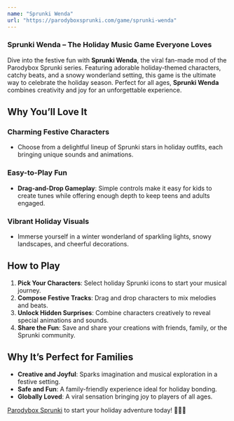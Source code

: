 ```yaml
---
name: "Sprunki Wenda"
url: "https://parodyboxsprunki.com/game/sprunki-wenda"
---
```


### **Sprunki Wenda** – The Holiday Music Game Everyone Loves  

Dive into the festive fun with **Sprunki Wenda**, the viral fan-made mod of the Parodybox Sprunki series. Featuring adorable holiday-themed characters, catchy beats, and a snowy wonderland setting, this game is the ultimate way to celebrate the holiday season. Perfect for all ages, **Sprunki Wenda** combines creativity and joy for an unforgettable experience.

## **Why You’ll Love It**

### **Charming Festive Characters**
- Choose from a delightful lineup of Sprunki stars in holiday outfits, each bringing unique sounds and animations.  

### **Easy-to-Play Fun**
- **Drag-and-Drop Gameplay**: Simple controls make it easy for kids to create tunes while offering enough depth to keep teens and adults engaged.  

### **Vibrant Holiday Visuals**
- Immerse yourself in a winter wonderland of sparkling lights, snowy landscapes, and cheerful decorations.

## **How to Play**

1. **Pick Your Characters**: Select holiday Sprunki icons to start your musical journey.  
2. **Compose Festive Tracks**: Drag and drop characters to mix melodies and beats.  
3. **Unlock Hidden Surprises**: Combine characters creatively to reveal special animations and sounds.  
4. **Share the Fun**: Save and share your creations with friends, family, or the Sprunki community.

## **Why It’s Perfect for Families**

- **Creative and Joyful**: Sparks imagination and musical exploration in a festive setting.  
- **Safe and Fun**: A family-friendly experience ideal for holiday bonding.  
- **Globally Loved**: A viral sensation bringing joy to players of all ages.  

[Parodybox Sprunki](https://parodyboxsprunki.com/game/sprunki-wenda) to start your holiday adventure today! 🎄✨🎶
